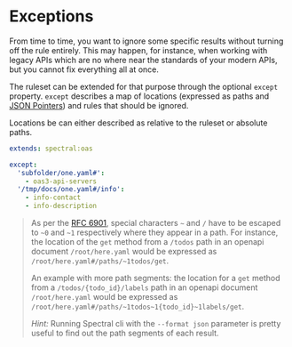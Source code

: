 # Exceptions

From time to time, you want to ignore some specific results without turning off the rule entirely. This may happen, for
instance, when working with legacy APIs which are no where near the standards of your modern APIs, but you cannot fix
everything all at once.

The ruleset can be extended for that purpose through the optional `except` property. `except` describes a map of
locations (expressed as paths and [JSON Pointers](https://tools.ietf.org/html/rfc6901)) and rules that should be
ignored.

Locations be can either described as relative to the ruleset or absolute paths.

```yaml
extends: spectral:oas

except:
  'subfolder/one.yaml#':
    - oas3-api-servers
  '/tmp/docs/one.yaml#/info':
    - info-contact
    - info-description
```

<!-- theme: info -->

> As per the [RFC 6901](https://tools.ietf.org/html/rfc6901#section-3), special characters `~` and `/` have to be
> escaped to `~0` and `~1` respectively where they appear in a path. For instance, the location of the `get` method from
> a `/todos` path in an openapi document `/root/here.yaml` would be expressed as `/root/here.yaml#/paths/~1todos/get`.
>
> An example with more path segments: the location for a `get` method from a `/todos/{todo_id}/labels` path in an
> openapi document `/root/here.yaml` would be expressed as `/root/here.yaml#/paths/~1todos~1{todo_id}~1labels/get`.
>
> _Hint:_ Running Spectral cli with the `--format json` parameter is pretty useful to find out the path segments of each
> result.
